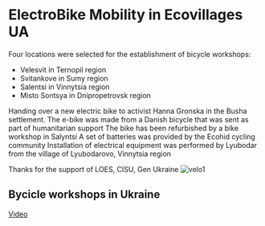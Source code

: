 # ElectroBike Mobility in Ecovillages UA

Four locations were selected for the establishment of bicycle workshops:
- Velesvit in Ternopil region
- Svitankove in Sumy region
- Salentsi in Vinnytsia region
- Misto Sontsya in Dnipropetrovsk region

Handing over a new electric bike to activist Hanna Gronska in the Busha settlement.
The e-bike was made from a Danish bicycle that was sent as part of humanitarian support
The bike has been refurbished by a bike workshop in Salyntsi
A set of batteries was provided by the Ecohid cycling community 
Installation of electrical equipment was performed by Lyubodar from the village of Lyubodarovo, Vinnytsia region

Thanks for the support of LOES, CISU, Gen Ukraine
![velo1](https://github.com/maxzalevski/bycicle_workshops/assets/132265629/95f88ede-0386-4b64-9bde-03ed73559591)


## Bycicle workshops in Ukraine
[Video](https://www.youtube.com/watch?v=ibkPMlB4rZQ)
